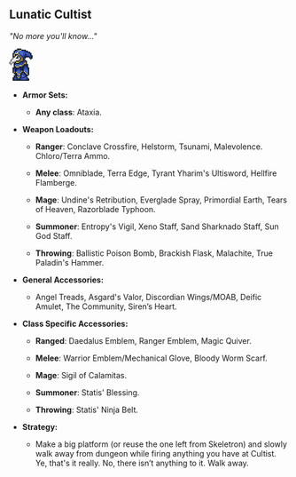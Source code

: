 ## Lunatic Cultist

*"No more you'll know…"*

![image alt text](../public/BMbpD6rCZ1qoniF20u7H2A_img_58.png)

* **Armor Sets:**

    * **Any class**: Ataxia.

* **Weapon Loadouts:**

    * **Ranger**: Conclave Crossfire, Helstorm, Tsunami, Malevolence. Chloro/Terra Ammo.

    * **Melee**: Omniblade, Terra Edge, Tyrant Yharim's Ultisword, Hellfire Flamberge.

    * **Mage**: Undine's Retribution, Everglade Spray, Primordial Earth, Tears of Heaven, Razorblade Typhoon.

    * **Summoner**: Entropy's Vigil, Xeno Staff, Sand Sharknado Staff, Sun God Staff.

    * **Throwing**: Ballistic Poison Bomb, Brackish Flask, Malachite, True Paladin's Hammer.

* **General Accessories:**

    * Angel Treads, Asgard's Valor, Discordian Wings/MOAB, Deific Amulet, The Community, Siren’s Heart.

* **Class Specific Accessories:**

    * **Ranged**: Daedalus Emblem, Ranger Emblem, Magic Quiver.

    * **Melee**: Warrior Emblem/Mechanical Glove, Bloody Worm Scarf.

    * **Mage**: Sigil of Calamitas.

    * **Summoner**: Statis' Blessing.

    * **Throwing**: Statis' Ninja Belt.

* **Strategy:**

    * Make a big platform (or reuse the one left from Skeletron) and slowly walk away from dungeon while firing anything you have at Cultist. Ye, that's it really. No, there isn’t anything to it. Walk away.
